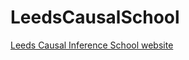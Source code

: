 # LeedsCausalSchool

[Leeds Causal Inference School website](https://www.causalinsights.com/training/) 
